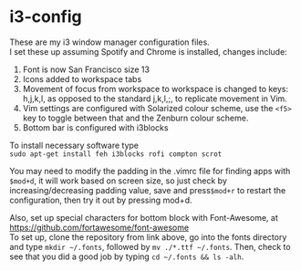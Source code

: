 # i3-config
These are my i3 window manager configuration files.  
I set these up assuming Spotify and Chrome is installed, changes include:  
1. Font is now San Francisco size 13  
2. Icons added to workspace tabs  
3. Movement of focus from workspace to workspace is changed to keys: h,j,k,l, as opposed to the standard j,k,l,;, to replicate movement in Vim.  
4. Vim settings are configured with Solarized colour scheme, use the `<f5>` key to toggle between that and the Zenburn colour scheme.  
5. Bottom bar is configured with i3blocks  
  
To install necessary software type  
`sudo apt-get install feh i3blocks rofi compton scrot`  
  
You may need to modify the padding in the .vimrc file for finding apps with `$mod+d`, it will work based on screen size, so just check by increasing/decreasing padding value, save and press`$mod+r` to restart the configuration, then try it out by pressing mod+d.  
  
Also, set up special characters for bottom block with Font-Awesome, at https://github.com/fortawesome/font-awesome  
To set up, clone the repository from link above, go into the fonts directory and type `mkdir ~/.fonts`, followed by `mv ./*.ttf ~/.fonts`. Then, check to see that you did a good job by typing `cd ~/.fonts && ls -alh`.
